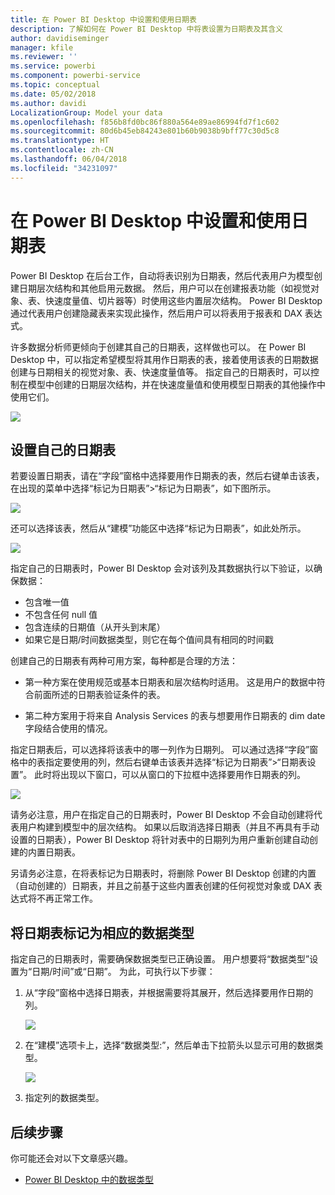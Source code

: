 ```yaml
---
title: 在 Power BI Desktop 中设置和使用日期表
description: 了解如何在 Power BI Desktop 中将表设置为日期表及其含义
author: davidiseminger
manager: kfile
ms.reviewer: ''
ms.service: powerbi
ms.component: powerbi-service
ms.topic: conceptual
ms.date: 05/02/2018
ms.author: davidi
LocalizationGroup: Model your data
ms.openlocfilehash: f856b8fd0bc86f880a564e89ae86994fd7f1c602
ms.sourcegitcommit: 80d6b45eb84243e801b60b9038b9bff77c30d5c8
ms.translationtype: HT
ms.contentlocale: zh-CN
ms.lasthandoff: 06/04/2018
ms.locfileid: "34231097"
---
```

# <a name="set-and-use-date-tables-in-power-bi-desktop"></a>在 Power BI Desktop 中设置和使用日期表

Power BI Desktop 在后台工作，自动将表识别为日期表，然后代表用户为模型创建日期层次结构和其他启用元数据。 然后，用户可以在创建报表功能（如视觉对象、表、快速度量值、切片器等）时使用这些内置层次结构。 Power BI Desktop 通过代表用户创建隐藏表来实现此操作，然后用户可以将表用于报表和 DAX 表达式。

许多数据分析师更倾向于创建其自己的日期表，这样做也可以。 在 Power BI Desktop 中，可以指定希望模型将其用作日期表的表，接着使用该表的日期数据创建与日期相关的视觉对象、表、快速度量值等。 指定自己的日期表时，可以控制在模型中创建的日期层次结构，并在快速度量值和使用模型日期表的其他操作中使用它们。 

![](media/desktop-date-tables/date-tables_01.png)

## <a name="setting-your-own-date-table"></a>设置自己的日期表

若要设置日期表，请在“字段”窗格中选择要用作日期表的表，然后右键单击该表，在出现的菜单中选择“标记为日期表”>“标记为日期表”，如下图所示。

![](media/desktop-date-tables/date-tables_02.png)

还可以选择该表，然后从“建模”功能区中选择“标记为日期表”，如此处所示。

![](media/desktop-date-tables/date-tables_02b.png)

指定自己的日期表时，Power BI Desktop 会对该列及其数据执行以下验证，以确保数据：

* 包含唯一值
* 不包含任何 null 值
* 包含连续的日期值（从开头到末尾）
* 如果它是日期/时间数据类型，则它在每个值间具有相同的时间戳

创建自己的日期表有两种可用方案，每种都是合理的方法：

* 第一种方案在使用规范或基本日期表和层次结构时适用。 这是用户的数据中符合前面所述的日期表验证条件的表。 

* 第二种方案用于将来自 Analysis Services 的表与想要用作日期表的 dim date 字段结合使用的情况。 

指定日期表后，可以选择将该表中的哪一列作为日期列。 可以通过选择“字段”窗格中的表指定要使用的列，然后右键单击该表并选择“标记为日期表”>“日期表设置”。 此时将出现以下窗口，可以从窗口的下拉框中选择要用作日期表的列。

![](media/desktop-date-tables/date-tables_03.png)

请务必注意，用户在指定自己的日期表时，Power BI Desktop 不会自动创建将代表用户构建到模型中的层次结构。 如果以后取消选择日期表（并且不再具有手动设置的日期表），Power BI Desktop 将针对表中的日期列为用户重新创建自动创建的内置日期表。

另请务必注意，在将表标记为日期表时，将删除 Power BI Desktop 创建的内置（自动创建的）日期表，并且之前基于这些内置表创建的任何视觉对象或 DAX 表达式将不再正常工作。 

## <a name="marking-your-date-table-as-the-appropriate-data-type"></a>将日期表标记为相应的数据类型

指定自己的日期表时，需要确保数据类型已正确设置。 用户想要将“数据类型”设置为“日期/时间”或“日期”。 为此，可执行以下步骤：

1. 从“字段”窗格中选择日期表，并根据需要将其展开，然后选择要用作日期的列。
   
    ![](media/desktop-date-tables/date-tables_04.png) 

2. 在“建模”选项卡上，选择“数据类型:”，然后单击下拉箭头以显示可用的数据类型。

    ![](media/desktop-date-tables/date-tables_05.png)

3. 指定列的数据类型。 


## <a name="next-steps"></a>后续步骤

你可能还会对以下文章感兴趣。

* [Power BI Desktop 中的数据类型](desktop-data-types.md)

 
